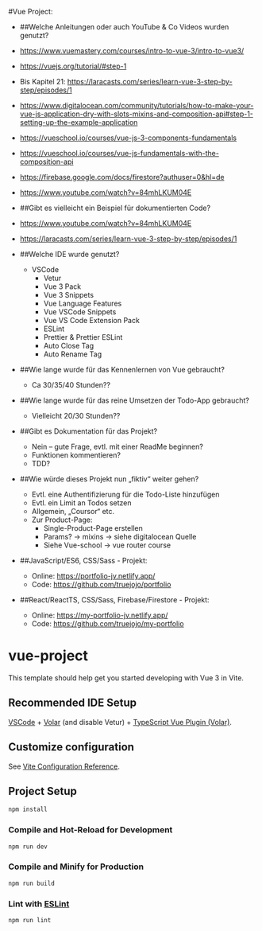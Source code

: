 #Vue Project:
- ##Welche Anleitungen oder auch YouTube & Co Videos wurden genutzt?
-	https://www.vuemastery.com/courses/intro-to-vue-3/intro-to-vue3/
-	https://vuejs.org/tutorial/#step-1
-	Bis Kapitel 21: https://laracasts.com/series/learn-vue-3-step-by-step/episodes/1
-	https://www.digitalocean.com/community/tutorials/how-to-make-your-vue-js-application-dry-with-slots-mixins-and-composition-api#step-1-setting-up-the-example-application
-	https://vueschool.io/courses/vue-js-3-components-fundamentals
-	https://vueschool.io/courses/vue-js-fundamentals-with-the-composition-api
-	https://firebase.google.com/docs/firestore?authuser=0&hl=de
-	https://www.youtube.com/watch?v=84mhLKUM04E
- ##Gibt es vielleicht ein Beispiel für dokumentierten Code?
-	https://www.youtube.com/watch?v=84mhLKUM04E
-	https://laracasts.com/series/learn-vue-3-step-by-step/episodes/1
- ##Welche IDE wurde genutzt?
  -	VSCode
    +	Vetur
    +	Vue 3 Pack
    +	Vue 3 Snippets
    +	Vue Language Features
    +	Vue VSCode Snippets
    +	Vue VS Code Extension Pack
      *	ESLint
      *	Prettier & Prettier ESLint
      *	Auto Close Tag
      *	Auto Rename Tag
- ##Wie lange wurde für das Kennenlernen von Vue gebraucht?
  -	Ca 30/35/40 Stunden??
- ##Wie lange wurde für das reine Umsetzen der Todo-App gebraucht?
  -	Vielleicht 20/30 Stunden??
- ##Gibt es Dokumentation für das Projekt?
  -	Nein – gute Frage, evtl. mit einer ReadMe beginnen?
  -	Funktionen kommentieren?
  -	TDD?
- ##Wie würde dieses Projekt nun „fiktiv“ weiter gehen?
  -	Evtl. eine Authentifizierung für die Todo-Liste hinzufügen
  -	Evtl. ein Limit an Todos setzen
  -	Allgemein, „Coursor“ etc.
  -	Zur Product-Page:
    +	Single-Product-Page erstellen
    +	Params? -> mixins -> siehe digitalocean Quelle
    +	Siehe Vue-school -> vue router course


- ##JavaScript/ES6, CSS/Sass - Projekt:
  -	Online: https://portfolio-jv.netlify.app/
  -	Code: https://github.com/truejojo/portfolio

- ##React/ReactTS, CSS/Sass, Firebase/Firestore - Projekt:
  -	Online: https://my-portfolio-jv.netlify.app/
  -	Code: https://github.com/truejojo/my-portfolio








# vue-project

This template should help get you started developing with Vue 3 in Vite.

## Recommended IDE Setup

[VSCode](https://code.visualstudio.com/) + [Volar](https://marketplace.visualstudio.com/items?itemName=Vue.volar) (and disable Vetur) + [TypeScript Vue Plugin (Volar)](https://marketplace.visualstudio.com/items?itemName=Vue.vscode-typescript-vue-plugin).

## Customize configuration

See [Vite Configuration Reference](https://vitejs.dev/config/).

## Project Setup

```sh
npm install
```

### Compile and Hot-Reload for Development

```sh
npm run dev
```

### Compile and Minify for Production

```sh
npm run build
```

### Lint with [ESLint](https://eslint.org/)

```sh
npm run lint
```
